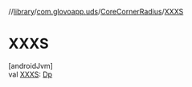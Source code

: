 //[library](../../../index.md)/[com.glovoapp.uds](../index.md)/[CoreCornerRadius](index.md)/[XXXS](-x-x-x-s.md)

# XXXS

[androidJvm]\
val [XXXS](-x-x-x-s.md): [Dp](https://developer.android.com/reference/kotlin/androidx/compose/ui/unit/Dp.html)
